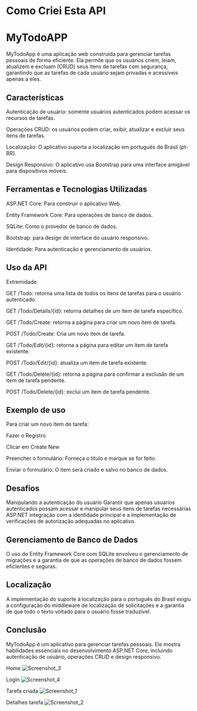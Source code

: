 # Como Criei Esta API

# MyTodoAPP

MyTodoApp é uma aplicação web construída para gerenciar tarefas pessoais de forma eficiente. Ela permite que os usuários criem, leiam, atualizem e excluam (CRUD) seus itens de tarefas com segurança, garantindo que as tarefas de cada usuário sejam privadas e acessíveis apenas a eles.

## Características
Autenticação de usuário: somente usuários autenticados podem acessar os recursos de tarefas.

Operações CRUD: os usuários podem criar, exibir, atualizar e excluir seus itens de tarefas.

Localização: O aplicativo suporta a localização em português do Brasil (pt-BR).

Design Responsivo: O aplicativo usa Bootstrap para uma interface amigável para dispositivos móveis.

## Ferramentas e Tecnologias Utilizadas
ASP.NET Core: Para construir o aplicativo Web.

Entity Framework Core: Para operações de banco de dados.

SQLite: Como o provedor de banco de dados.

Bootstrap: para design de interface do usuário responsivo.

Identidade: Para autenticação e gerenciamento de usuários.

## Uso da API
Extremidade

GET /Todo: retorna uma lista de todos os itens de tarefas para o usuário autenticado.

GET /Todo/Details/{id}: retorna detalhes de um item de tarefa específico.

GET /Todo/Create: retorna a página para criar um novo item de tarefa.

POST /Todo/Create: Cria um novo item de tarefa.

GET /Todo/Edit/{id}: retorna a página para editar um item de tarefa existente.

POST /Todo/Edit/{id}: atualiza um item de tarefa existente.

GET /Todo/Delete/{id}: retorna a página para confirmar a exclusão de um item de tarefa pendente.

POST /Todo/Delete/{id}: exclui um item de tarefa pendente.

## Exemplo de uso
Para criar um novo item de tarefa:

Fazer o Registro

Clicar em Create New

Preencher o formulário: Forneça o título e marque se for feito.

Enviar o formulário: O item será criado e salvo no banco de dados.

## Desafios
Manipulando a autenticação do usuário
Garantir que apenas usuários autenticados possam acessar e manipular seus itens de tarefas necessárias ASP.NET integração com a identidade principal e a implementação de verificações de autorização adequadas no aplicativo.

## Gerenciamento de Banco de Dados
O uso do Entity Framework Core com SQLite envolveu o gerenciamento de migrações e a garantia de que as operações de banco de dados fossem eficientes e seguras.

## Localização
A implementação do suporte à localização para o português do Brasil exigiu a configuração do middleware de localização de solicitações e a garantia de que todo o texto voltado para o usuário fosse traduzível.

## Conclusão
MyTodoApp é um aplicativo para gerenciar tarefas pessoais. Ele mostra habilidades essenciais no desenvolvimento ASP.NET Core, incluindo autenticação de usuário, operações CRUD e design responsivo. 

Home
![Screenshot_3](https://github.com/lislovelly/Api-MyTodoAPP/assets/135989808/4908b391-b0be-49c9-bec6-10f5e2a079e3)

Login
![Screenshot_4](https://github.com/lislovelly/Api-MyTodoAPP/assets/135989808/e0c9c5ae-2f02-4f31-a50e-05317b7c38b9)

Tarefa criada
![Screenshot_1](https://github.com/lislovelly/Api-MyTodoAPP/assets/135989808/d3515a04-6789-41ac-bf17-3998cdcc5242)

Detalhes tarefa
![Screenshot_2](https://github.com/lislovelly/Api-MyTodoAPP/assets/135989808/d4e39a80-f8ef-43c3-b6d5-cacf8c5d7c43)


